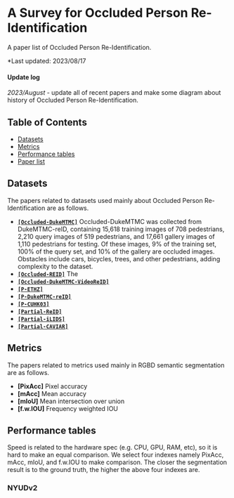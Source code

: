 # A Survey for Occluded Person Re-Identification


A paper list of Occluded Person Re-Identification.

*Last updated: 2023/08/17

#### Update log

*2023/August* - update all of recent papers and make some diagram about history of Occluded Person Re-Identification.


##


## Table of Contents

- [Datasets]([https://github.com/changshuowang/A-Survey-for-Occluded-Person-Re-Identification/edit/master/README.md](https://github.com/changshuowang/A-Survey-for-Occluded-Person-Re-Identification/edit/master/README.md)#Datasets)
- [Metrics]([https://github.com/Yangzhangcst/RGBD-semantic-segmentation/blob/master/README.md](https://github.com/changshuowang/A-Survey-for-Occluded-Person-Re-Identification/edit/master/README.md)#Metrics)
- [Performance tables]([https://github.com/Yangzhangcst/RGBD-semantic-segmentation/blob/master/README.md](https://github.com/changshuowang/A-Survey-for-Occluded-Person-Re-Identification/edit/master/README.md)#Performance-tables)
- [Paper list]([https://github.com/Yangzhangcst/RGBD-semantic-segmentation/blob/master/README.md](https://github.com/changshuowang/A-Survey-for-Occluded-Person-Re-Identification/edit/master/README.md)#paper-list)


##


## Datasets

The papers related to datasets used mainly about Occluded Person Re-Identification are as follows.

- **[`[Occluded-DukeMTMC]`](https://github.com/lightas/ICCV19_Pose_Guided_Occluded_Person_ReID)** Occluded-DukeMTMC was collected from DukeMTMC-reID, containing 15,618 training images of 708 pedestrians, 2,210 query images of 519 pedestrians, and 17,661 gallery images of 1,110 pedestrians for testing. Of these images, 9% of the training set, 100% of the query set, and 10% of the gallery are occluded images. Obstacles include cars, bicycles, trees, and other pedestrians, adding complexity to the dataset.
- **[`[Occluded-REID]`]()** The 
- **[`[Occluded-DukeMTMC-VideoReID]`]()** 
- **[`[P-ETHZ]`]()** 
- **[`[P-DukeMTMC-reID]`]()** 
- **[`[P-CUHK03]`]()**
- **[`[Partial-ReID]`]()** 
- **[`[Partial-iLIDS]`]()** 
- **[`[Partial-CAVIAR]`]()** 

##

## Metrics

The papers related to metrics used mainly in RGBD semantic segmentation are as follows.

- **[PixAcc]**  Pixel  accuracy
- **[mAcc]**  Mean accuracy
- **[mIoU]** Mean intersection over union
- **[f.w.IOU]** Frequency weighted IOU


##

## Performance tables

Speed is related to the hardware spec (e.g. CPU, GPU, RAM, etc), so it is hard to make an equal comparison. We select four indexes namely PixAcc, mAcc, mIoU, and f.w.IOU to make comparison. The closer the segmentation result is to the ground truth, the higher the above four indexes are.

### NYUDv2
